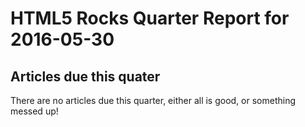 HTML5 Rocks Quarter Report for 2016-05-30
=========================================

Articles due this quater
------------------------

There are no articles due this quarter, either all is good, or something messed up!

